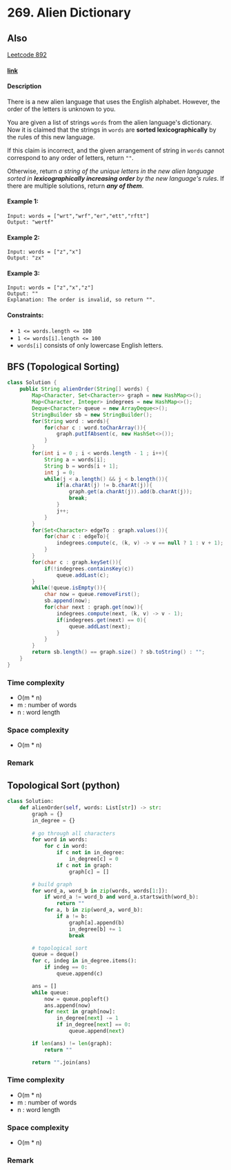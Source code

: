 # 269. Alien Dictionary

## Also
[Leetcode 892](../LintCode/892.Alien_Dictionary.md)

#### [link](https://leetcode.com/problems/alien-dictionary/)

#### Description
There is a new alien language that uses the English alphabet. However, the order of the letters is unknown to you.

You are given a list of strings `words` from the alien language's dictionary. Now it is claimed that the strings in `words` are **sorted lexicographically** by the rules of this new language.

If this claim is incorrect, and the given arrangement of string in `words` cannot correspond to any order of letters, return `""`.

Otherwise, return *a string of the unique letters in the new alien language sorted in **lexicographically increasing order** by the new language's rules*. If there are multiple solutions, return ***any of them***.

#### Example 1:
```
Input: words = ["wrt","wrf","er","ett","rftt"]
Output: "wertf"
```
#### Example 2:
```
Input: words = ["z","x"]
Output: "zx"
```
#### Example 3:
```
Input: words = ["z","x","z"]
Output: ""
Explanation: The order is invalid, so return "".
```

#### Constraints:
* `1 <= words.length <= 100`
* `1 <= words[i].length <= 100`
* `words[i]` consists of only lowercase English letters.

## BFS (Topological Sorting)
```java
class Solution {
    public String alienOrder(String[] words) {
        Map<Character, Set<Character>> graph = new HashMap<>();
        Map<Character, Integer> indegrees = new HashMap<>();
        Deque<Character> queue = new ArrayDeque<>();
        StringBuilder sb = new StringBuilder();
        for(String word : words){
            for(char c : word.toCharArray()){
                graph.putIfAbsent(c, new HashSet<>());
            }
        }
        for(int i = 0 ; i < words.length - 1 ; i++){
            String a = words[i];
            String b = words[i + 1];
            int j = 0;
            while(j < a.length() && j < b.length()){
                if(a.charAt(j) != b.charAt(j)){
                    graph.get(a.charAt(j)).add(b.charAt(j));
                    break;
                }
                j++;
            }
        }
        for(Set<Character> edgeTo : graph.values()){
            for(char c : edgeTo){
                indegrees.compute(c, (k, v) -> v == null ? 1 : v + 1);
            }
        }
        for(char c : graph.keySet()){
            if(!indegrees.containsKey(c))
                queue.addLast(c);
        }
        while(!queue.isEmpty()){
            char now = queue.removeFirst();
            sb.append(now);
            for(char next : graph.get(now)){
                indegrees.compute(next, (k, v) -> v - 1);
                if(indegrees.get(next) == 0){
                    queue.addLast(next);
                }
            }
        }
        return sb.length() == graph.size() ? sb.toString() : "";
    }
}
```
### Time complexity
* O(m * n)
* m : number of words
* n : word length
### Space complexity
* O(m * n)
### Remark

## Topological Sort (python)
```python
class Solution:
    def alienOrder(self, words: List[str]) -> str:
        graph = {}
        in_degree = {}
        
        # go through all characters
        for word in words:
            for c in word:
                if c not in in_degree:
                    in_degree[c] = 0
                if c not in graph:
                    graph[c] = []

        # build graph
        for word_a, word_b in zip(words, words[1:]):
            if word_a != word_b and word_a.startswith(word_b):
                return ""
            for a, b in zip(word_a, word_b):
                if a != b:
                    graph[a].append(b)
                    in_degree[b] += 1
                    break

        # topological sort
        queue = deque()
        for c, indeg in in_degree.items():
            if indeg == 0:
                queue.append(c)

        ans = []
        while queue:
            now = queue.popleft()
            ans.append(now)
            for next in graph[now]:
                in_degree[next] -= 1
                if in_degree[next] == 0:
                    queue.append(next)

        if len(ans) != len(graph):
            return ""

        return "".join(ans)
```
### Time complexity
* O(m * n)
* m : number of words
* n : word length
### Space complexity
* O(m * n)
### Remark